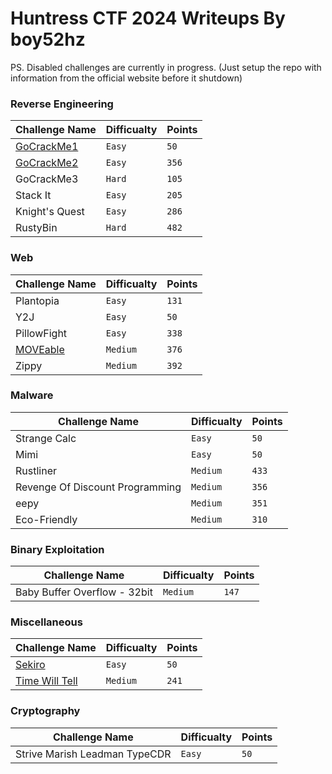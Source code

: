 # Huntress CTF 2024 Writeups By boy52hz

PS. Disabled challenges are currently in progress. (Just setup the repo with information from the official website before it shutdown)

### Reverse Engineering

| Challenge Name                       | Difficualty | Points |
| ------------------------------------ | ----------- | ------ |
| [GoCrackMe1](./GoCrackMe1/README.md) | `Easy`      | `50`   |
| [GoCrackMe2](./GoCrackMe2/README.md) | `Easy`      | `356`  |
| GoCrackMe3                           | `Hard`      | `105`  |
| Stack It                             | `Easy`      | `205`  |
| Knight's Quest                       | `Easy`      | `286`  |
| RustyBin                             | `Hard`      | `482`  |

### Web

| Challenge Name                  | Difficualty | Points |
| ------------------------------- | ----------- | ------ |
| Plantopia                       | `Easy`      | `131`  |
| Y2J                             | `Easy`      | `50`   |
| PillowFight                     | `Easy`      | `338`  |
| [MOVEable](./MOVable/README.md) | `Medium`    | `376`  |
| Zippy                           | `Medium`    | `392`  |

### Malware

| Challenge Name                  | Difficualty | Points |
| ------------------------------- | ----------- | ------ |
| Strange Calc                    | `Easy`      | `50`   |
| Mimi                            | `Easy`      | `50`   |
| Rustliner                       | `Medium`    | `433`  |
| Revenge Of Discount Programming | `Medium`    | `356`  |
| eepy                            | `Medium`    | `351`  |
| Eco-Friendly                    | `Medium`    | `310`  |

### Binary Exploitation

| Challenge Name               | Difficualty | Points |
| ---------------------------- | ----------- | ------ |
| Baby Buffer Overflow - 32bit | `Medium`    | `147`  |

### Miscellaneous

| Challenge Name                             | Difficualty | Points |
| ------------------------------------------ | ----------- | ------ |
| [Sekiro](./Sekiro/README.md)               | `Easy`      | `50`   |
| [Time Will Tell](./TimeWillTell/README.md) | `Medium`    | `241`  |

### Cryptography

| Challenge Name                | Difficualty | Points |
| ----------------------------- | ----------- | ------ |
| Strive Marish Leadman TypeCDR | `Easy`      | `50`   |
